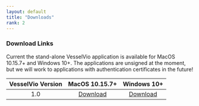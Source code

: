 ```yaml
---
layout: default
title: "Downloads"
rank: 2
---
```


### Download Links
Current the stand-alone VesselVio application is available for MacOS 10.15.7+ and Windows 10+. The applications are unsigned at the moment, but we will work to applications with authentication certificates in the future!

| VesselVio Version | MacOS 10.15.7+ |    Windows 10+ |
|:-------------:|:---------------:|:---------------:|
| 1.0           | [Download](https://sourceforge.net/projects/vesselvio/files/1.0%20Downloads/VesselVio%2000.38.43.app.zip/download) | [Download]()  |
